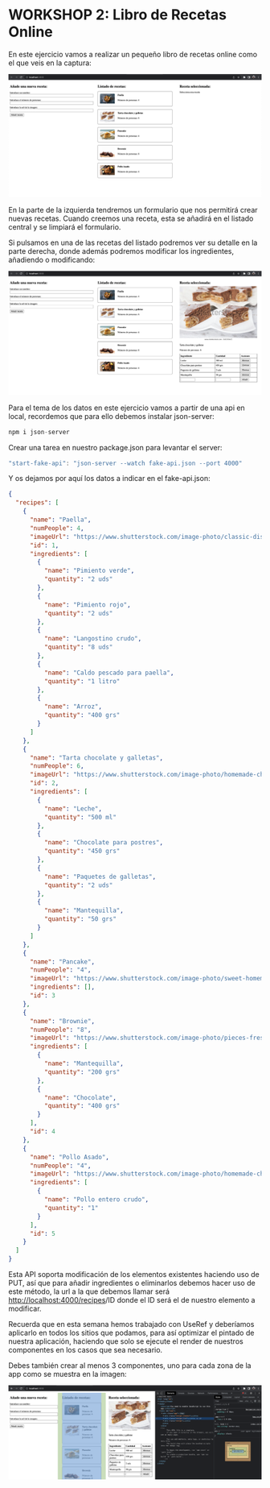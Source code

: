 # WORKSHOP 2: Libro de Recetas Online

En este ejercicio vamos a realizar un pequeño libro de recetas online como el que veis en la captura:

![Untitled](/assets/Untitled.png)

En la parte de la izquierda tendremos un formulario que nos permitirá crear nuevas recetas. Cuando creemos una receta, esta se añadirá en el listado central y se limpiará el formulario.

Si pulsamos en una de las recetas del listado podremos ver su detalle en la parte derecha, donde además podremos modificar los ingredientes, añadiendo o modificando:

![Untitled](/assets/Untitled%201.png)

Para el tema de los datos en este ejercicio vamos a partir de una api en local, recordemos que para ello debemos instalar json-server:

```jsx
npm i json-server
```

Crear una tarea en nuestro package.json para levantar el server:

```jsx
"start-fake-api": "json-server --watch fake-api.json --port 4000"
```

Y os dejamos por aquí los datos a indicar en el fake-api.json:

```json
{
  "recipes": [
    {
      "name": "Paella",
      "numPeople": 4,
      "imageUrl": "https://www.shutterstock.com/image-photo/classic-dish-spain-seafood-paella-600w-1879727512.jpg",
      "id": 1,
      "ingredients": [
        {
          "name": "Pimiento verde",
          "quantity": "2 uds"
        },
        {
          "name": "Pimiento rojo",
          "quantity": "2 uds"
        },
        {
          "name": "Langostino crudo",
          "quantity": "8 uds"
        },
        {
          "name": "Caldo pescado para paella",
          "quantity": "1 litro"
        },
        {
          "name": "Arroz",
          "quantity": "400 grs"
        }
      ]
    },
    {
      "name": "Tarta chocolate y galletas",
      "numPeople": 6,
      "imageUrl": "https://www.shutterstock.com/image-photo/homemade-chocolate-rolls-dessert-600w-368330465.jpg",
      "id": 2,
      "ingredients": [
        {
          "name": "Leche",
          "quantity": "500 ml"
        },
        {
          "name": "Chocolate para postres",
          "quantity": "450 grs"
        },
        {
          "name": "Paquetes de galletas",
          "quantity": "2 uds"
        },
        {
          "name": "Mantequilla",
          "quantity": "50 grs"
        }
      ]
    },
    {
      "name": "Pancake",
      "numPeople": "4",
      "imageUrl": "https://www.shutterstock.com/image-photo/sweet-homemade-stack-pancakes-butter-600w-791630443.jpg",
      "ingredients": [],
      "id": 3
    },
    {
      "name": "Brownie",
      "numPeople": "8",
      "imageUrl": "https://www.shutterstock.com/image-photo/pieces-fresh-chocolate-brownie-on-600w-1893866746.jpg",
      "ingredients": [
        {
          "name": "Mantequilla",
          "quantity": "200 grs"
        },
        {
          "name": "Chocolate",
          "quantity": "400 grs"
        }
      ],
      "id": 4
    },
    {
      "name": "Pollo Asado",
      "numPeople": "4",
      "imageUrl": "https://www.shutterstock.com/image-photo/homemade-chicken-rotisserie-thyme-lemon-600w-1574170006.jpg",
      "ingredients": [
        {
          "name": "Pollo entero crudo",
          "quantity": "1"
        }
      ],
      "id": 5
    }
  ]
}
```

Esta API soporta modificación de los elementos existentes haciendo uso de PUT, así que para añadir ingredientes o eliminarlos debemos hacer uso de este método, la url a la que debemos llamar será [http://localhost:4000/recipes](http://localhost:4000/recipes)/ID donde el ID será el de nuestro elemento a modificar.

Recuerda que en esta semana hemos trabajado con UseRef y deberíamos aplicarlo en todos los sitios que podamos, para así optimizar el pintado de nuestra aplicación, haciendo que solo se ejecute el render de nuestros componentes en los casos que sea necesario.

Debes también crear al menos 3 componentes, uno para cada zona de la app como se muestra en la imagen:

![Untitled](/assets/Untitled%202.png)
